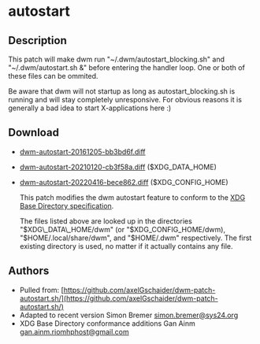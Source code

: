 autostart
=========

Description
-----------
This patch will make dwm run "~/.dwm/autostart\_blocking.sh" and
"~/.dwm/autostart.sh &" before entering the handler loop. One or both of these
files can be ommited.

Be aware that dwm will not startup as long as autostart\_blocking.sh is running
and will stay completely unresponsive. For obvious reasons it is generally a
bad idea to start X-applications here :)

Download
--------
* [dwm-autostart-20161205-bb3bd6f.diff](dwm-autostart-20161205-bb3bd6f.diff)
* [dwm-autostart-20210120-cb3f58a.diff](dwm-autostart-20210120-cb3f58a.diff) ($XDG_DATA_HOME)
* [dwm-autostart-20220416-bece862.diff](dwm-autostart-20220416-bece862.diff) ($XDG_CONFIG_HOME)

  This patch modifies the dwm autostart feature to conform to the
  [XDG Base Directory specification](https://specifications.freedesktop.org/basedir-spec/basedir-spec-latest.html).

  The files listed above are looked up in the directories "$XDG\_DATA\_HOME/dwm"
  (or "$XDG\_CONFIG\_HOME/dwm), "$HOME/.local/share/dwm", and "$HOME/.dwm" respectively.
  The first existing directory is used, no matter if it actually contains any file.

Authors
-------
* Pulled from: [https://github.com/axelGschaider/dwm-patch-autostart.sh/](https://github.com/axelGschaider/dwm-patch-autostart.sh/)
* Adapted to recent version Simon Bremer <simon.bremer@sys24.org>
* XDG Base Directory conformance additions Gan Ainm <gan.ainm.riomhphost@gmail.com>
